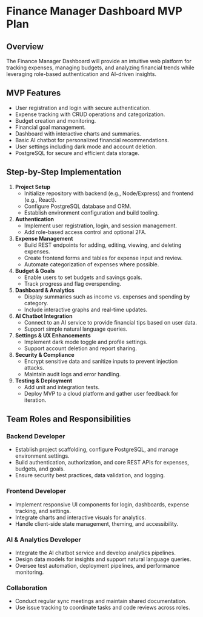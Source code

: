 # Finance Manager Dashboard MVP Plan

## Overview
The Finance Manager Dashboard will provide an intuitive web platform for tracking expenses, managing budgets, and analyzing financial trends while leveraging role-based authentication and AI-driven insights.

## MVP Features
- User registration and login with secure authentication.
- Expense tracking with CRUD operations and categorization.
- Budget creation and monitoring.
- Financial goal management.
- Dashboard with interactive charts and summaries.
- Basic AI chatbot for personalized financial recommendations.
- User settings including dark mode and account deletion.
- PostgreSQL for secure and efficient data storage.

## Step-by-Step Implementation
1. **Project Setup**
   - Initialize repository with backend (e.g., Node/Express) and frontend (e.g., React).
   - Configure PostgreSQL database and ORM.
   - Establish environment configuration and build tooling.
2. **Authentication**
   - Implement user registration, login, and session management.
   - Add role-based access control and optional 2FA.
3. **Expense Management**
   - Build REST endpoints for adding, editing, viewing, and deleting expenses.
   - Create frontend forms and tables for expense input and review.
   - Automate categorization of expenses where possible.
4. **Budget & Goals**
   - Enable users to set budgets and savings goals.
   - Track progress and flag overspending.
5. **Dashboard & Analytics**
   - Display summaries such as income vs. expenses and spending by category.
   - Include interactive graphs and real-time updates.
6. **AI Chatbot Integration**
   - Connect to an AI service to provide financial tips based on user data.
   - Support simple natural language queries.
7. **Settings & UX Enhancements**
   - Implement dark mode toggle and profile settings.
   - Support account deletion and report sharing.
8. **Security & Compliance**
   - Encrypt sensitive data and sanitize inputs to prevent injection attacks.
   - Maintain audit logs and error handling.
9. **Testing & Deployment**
   - Add unit and integration tests.
   - Deploy MVP to a cloud platform and gather user feedback for iteration.

## Team Roles and Responsibilities

### Backend Developer
- Establish project scaffolding, configure PostgreSQL, and manage environment settings.
- Build authentication, authorization, and core REST APIs for expenses, budgets, and goals.
- Ensure security best practices, data validation, and logging.

### Frontend Developer
- Implement responsive UI components for login, dashboards, expense tracking, and settings.
- Integrate charts and interactive visuals for analytics.
- Handle client-side state management, theming, and accessibility.

### AI & Analytics Developer
- Integrate the AI chatbot service and develop analytics pipelines.
- Design data models for insights and support natural language queries.
- Oversee test automation, deployment pipelines, and performance monitoring.

### Collaboration
- Conduct regular sync meetings and maintain shared documentation.
- Use issue tracking to coordinate tasks and code reviews across roles.
